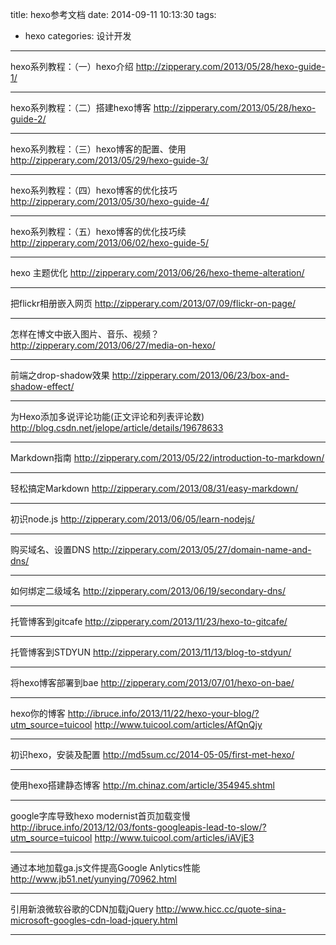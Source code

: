 title: hexo参考文档
date: 2014-09-11 10:13:30
tags:
- hexo
categories: 设计开发
---

hexo系列教程：（一）hexo介绍
http://zipperary.com/2013/05/28/hexo-guide-1/

------
hexo系列教程：（二）搭建hexo博客
http://zipperary.com/2013/05/28/hexo-guide-2/

------
hexo系列教程：（三）hexo博客的配置、使用
http://zipperary.com/2013/05/29/hexo-guide-3/

------
hexo系列教程：（四）hexo博客的优化技巧
http://zipperary.com/2013/05/30/hexo-guide-4/
<!--more-->

------
hexo系列教程：（五）hexo博客的优化技巧续
http://zipperary.com/2013/06/02/hexo-guide-5/

------
hexo 主题优化
http://zipperary.com/2013/06/26/hexo-theme-alteration/

------
把flickr相册嵌入网页
http://zipperary.com/2013/07/09/flickr-on-page/

------
怎样在博文中嵌入图片、音乐、视频？
http://zipperary.com/2013/06/27/media-on-hexo/

------
前端之drop-shadow效果
http://zipperary.com/2013/06/23/box-and-shadow-effect/

------
为Hexo添加多说评论功能(正文评论和列表评论数)
http://blog.csdn.net/jelope/article/details/19678633

------
Markdown指南
http://zipperary.com/2013/05/22/introduction-to-markdown/

------
轻松搞定Markdown
http://zipperary.com/2013/08/31/easy-markdown/

------
初识node.js
http://zipperary.com/2013/06/05/learn-nodejs/

------
购买域名、设置DNS
http://zipperary.com/2013/05/27/domain-name-and-dns/

------
如何绑定二级域名
http://zipperary.com/2013/06/19/secondary-dns/

------
托管博客到gitcafe
http://zipperary.com/2013/11/23/hexo-to-gitcafe/

------
托管博客到STDYUN
http://zipperary.com/2013/11/13/blog-to-stdyun/

------
将hexo博客部署到bae
http://zipperary.com/2013/07/01/hexo-on-bae/

------

hexo你的博客
http://ibruce.info/2013/11/22/hexo-your-blog/?utm_source=tuicool
http://www.tuicool.com/articles/AfQnQjy

------
初识hexo，安装及配置
http://md5sum.cc/2014-05-05/first-met-hexo/

------
使用hexo搭建静态博客
http://m.chinaz.com/article/354945.shtml

------
google字库导致hexo modernist首页加载变慢
http://ibruce.info/2013/12/03/fonts-googleapis-lead-to-slow/?utm_source=tuicool
http://www.tuicool.com/articles/iAVjE3

------
通过本地加载ga.js文件提高Google Anlytics性能
http://www.jb51.net/yunying/70962.html

------
引用新浪微软谷歌的CDN加载jQuery
http://www.hicc.cc/quote-sina-microsoft-googles-cdn-load-jquery.html

------

